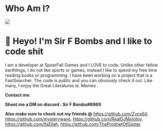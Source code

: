 # Who Am I?
![](https://komarev.com/ghpvc/?username=SlapBoi69&color=green)

# **👋 Heyo! I'm Sir F Bombs and I like to code shit**


I am a developer at SpearFall Games and I LOVE to code.
Unlike other fellow earthlings, I do not like sports or games, instead I like to spend my free time reading books or programming.
I have been working on a project that is a FastSearcher.
The code is public and you can obviously check it out.
Like many, I enjoy the Great Literatures ie. Memes

**Contact me:**

**Shoot me a DM on discord : Sir F Bombs#6969**

**Also make sure to check out my friends @**
                                             https://github.com/Zynx64, https://github.com/mysterywave, https://github.com/RealDJMolotov, https://github.com/ItsEllah, https://github.com/TheProphetOfGaster 
 
